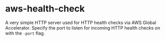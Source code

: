 # aws-health-check

A very simple HTTP server used for HTTP health checks via AWS Global Accelerator. Specify the port to listen for incoming HTTP health checks on with the `-port` flag.
